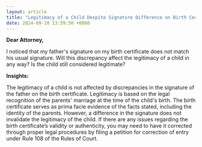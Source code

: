 ```yaml
---
layout: article
title: "Legitimacy of a Child Despite Signature Difference on Birth Certificate"
date: 2024-09-10 13:59:50 +0800
---
```


<p><strong>Dear Attorney,</strong></p><p>I noticed that my father's signature on my birth certificate does not match his usual signature. Will this discrepancy affect the legitimacy of a child in any way? Is the child still considered legitimate?</p><p><strong>Insights:</strong></p><p>The legitimacy of a child is not affected by discrepancies in the signature of the father on the birth certificate. Legitimacy is based on the legal recognition of the parents' marriage at the time of the child's birth. The birth certificate serves as prima facie evidence of the facts stated, including the identity of the parents. However, a difference in the signature does not invalidate the legitimacy of the child. If there are any issues regarding the birth certificate’s validity or authenticity, you may need to have it corrected through proper legal procedures by filing a petition for correction of entry under Rule 108 of the Rules of Court.</p>